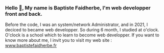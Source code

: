 ### Hello 👋, My name is Baptiste Faidherbe, I'm web developper front and back. 
Before the code, I was an system/network Administrator, and in 2021, I deciced to became web developper. So during 6 month, I studied at o'clock. O'clock is a school which to learn to become web developper. If you want to know more about me, I invit you to visit my web site : www.baptistefaidherbe.fr
